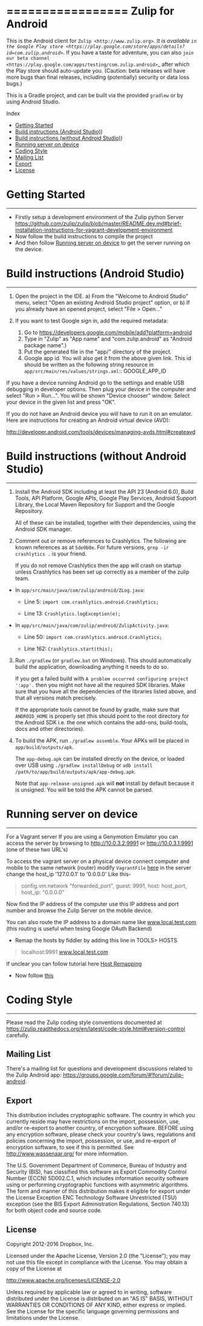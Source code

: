 

=================
Zulip for Android
=================

This is the Android client for `Zulip <http://www.zulip.org>`_.  It is
available `in the Google Play store
<https://play.google.com/store/apps/details?id=com.zulip.android>`_.
If you have a taste for adventure, you can also `join our beta channel
<https://play.google.com/apps/testing/com.zulip.android>`_ after which
the Play store should auto-update you. (Caution: beta releases will
have more bugs than final releases, including (potentially) security
or data loss bugs.)

This is a Gradle project, and can be built via the provided ``gradlew``
or by using Android Studio.

Index

* [Getting Started](#getting-started)
* [Build instructions (Android Studio)](#build-instructions-android-studio))
* [Build instructions (without Android Studio)](#build-instructions-without-android-studio))
* [Running server on device](#browsing-server-on-device)
* [Coding Style](#coding-style)
* [Mailing List](#mailing-list)
* [Export](#export)
* [License](#license)

# Getting Started
-----------------------------------

 - Firstly setup a development environment of the Zulip python Server 
   https://github.com/zulip/zulip/blob/master/README.dev.md#brief-installation-instructions-for-vagrant-development-environment
 - Now follow the build instructions to compile the project
 - And then follow [Running server on device](#browsing-server-on-device) to get the server running on the device.

# Build instructions (Android Studio)
-----------------------------------

1. Open the project in the IDE.
    a) From the "Welcome to Android Studio" menu, select "Open an
       existing Android Studio project" option, or
    b) If you already have an opened project, select "File > Open..."

2. If you want to test Google sign in, add the required metadata:
    1. Go to https://developers.google.com/mobile/add?platform=android
    2. Type in "Zulip" as "App name" and "com.zulip.android" as
       "Android package name".)
    3. Put the generated file in the "app/" directory of the project.
    4. Google app id. You will also get it from the above given link.
       This id should be written as the following string resource in
       ``app/src/main/res/values/strings.xml``::
            <string name="google_app_id">GOOGLE_APP_ID</string>

If you have a device running Android go to the settings and enable USB
debugging in developer options. Then plug your device in the computer
and select "Run > Run...".  You will be shown "Device chooser" window.
Select your device in the given list and press "OK".

If you do not have an Android device you will have to run it on an
emulator. Here are instructions for creating an Android virtual device
(AVD):

http://developer.android.com/tools/devices/managing-avds.html#createavd

# Build instructions (without Android Studio)
-------------------------------------------

1. Install the Android SDK including at least the API 23 (Android 6.0),
   Build Tools, API Platform, Google APIs, Google Play Services,
   Android Support Library, the Local Maven Repository for Support and
   the Google Repository.

   All of these can be installed, together with their dependencies,
   using the Android SDK manager.

2. Comment out or remove references to Crashlytics. The following are
   known references as at ``5de0b0e``. For future versions,
   ``grep -ir crashlytics .`` is your friend.

   If you do not remove Crashlytics then the app will crash on startup
   unless Crashlytics has been set up correctly as a member of the zulip
   team.

* In ``app/src/main/java/com/zulip/android/ZLog.java``:

  * Line 5: ``import com.crashlytics.android.Crashlytics;``

  * Line 13: ``Crashlytics.logException(e);``

* In ``app/src/main/java/com/zulip/android/ZulipActivity.java``:

  * Line 50: ``import com.crashlytics.android.Crashlytics;``

  * Line 162: ``Crashlytics.start(this);``

3. Run ``./gradlew`` (or ``gradlew.bat`` on Windows). This should
   automatically build the application, downloading anything it
   needs to do so.

   If you get a failed build with
   ``A problem occurred configuring project ':app'.`` then you might
   not have all the required SDK libraries. Make sure that you have
   all the dependencies of the libraries listed above, and that all
   versions match precisely.

   If the appropriate tools cannot be found by gradle, make sure that
   ``ANDROID_HOME`` is properly set (this should point to the root
   directory for the Android SDK i.e. the one which contains the add-ons,
   build-tools, docs and other directories).

4. To build the APK, run ``./gradlew assemble``. Your APKs will be
   placed in ``app/build/outputs/apk``.

   The ``app-debug.apk`` can be installed directly on the device, or
   loaded over USB using ``./gradlew installDebug`` or
   ``adb install /path/to/app/build/outputs/apk/app-debug.apk``.

   Note that ``app-release-unsigned.apk`` will **not** install by
   default because it is unsigned. You will be told the APK cannot be
   parsed.

# Running server on device
-------------------------
For a Vagrant server
If you are using a Genymotion Emulator you can access the server by browsing to http://10.0.3.2:9991 or http://10.0.3.1:9991 (one of these two URL's)

To access the vagrant server on a physical device connect computer and mobile to the same network (router) modify `VagrantFile` [here](https://github.com/zulip/zulip/blob/1c40df9363b70af0e275c44a03f9627808852616/Vagrantfile#L37) in the server change the host_ip '127.0.0.1' to '0.0.0.0' Like this-
 > config.vm.network "forwarded_port", guest: 9991, host: host_port, host_ip: "0.0.0.0"
 
Now find the IP address of the computer use this IP address and port number and browse the Zulip Server on the mobile device.


You can also route the IP address to a domain name like www.local.test.com (this routing is useful when tesing Google OAuth Backend) 
 - Remap the hosts by fiddler by adding this line in TOOLS> HOSTS
 > localhost:9991 www.local.test.com

If unclear you can follow tutorial here [Host Remapping](http://docs.telerik.com/fiddler/KnowledgeBase/HOSTS) 
 - Now follow [this](http://docs.telerik.com/fiddler/Configure-Fiddler/Tasks/ConfigureForAndroid)


# Coding Style
------------

Please read the Zulip coding style conventions documented at
https://zulip.readthedocs.org/en/latest/code-style.html#version-control
carefully.

Mailing List
------------

There's a mailing list for questions and development discussions
related to the Zulip Android app:
https://groups.google.com/forum/#!forum/zulip-android.

Export
------
This distribution includes cryptographic software. The country in
which you currently reside may have restrictions on the import,
possession, use, and/or re-export to another country, of encryption
software. BEFORE using any encryption software, please check your
country's laws, regulations and policies concerning the import,
possession, or use, and re-export of encryption software, to see if
this is permitted. See http://www.wassenaar.org/ for more information.

The U.S. Government Department of Commerce, Bureau of Industry and
Security (BIS), has classified this software as Export Commodity
Control Number (ECCN) 5D002.C.1, which includes information security
software using or performing cryptographic functions with asymmetric
algorithms. The form and manner of this distribution makes it
eligible for export under the License Exception ENC Technology
Software Unrestricted (TSU) exception (see the BIS Export
Administration Regulations, Section 740.13) for both object code and
source code.

License
-------

Copyright 2012-2016 Dropbox, Inc.

Licensed under the Apache License, Version 2.0 (the "License");
you may not use this file except in compliance with the License.
You may obtain a copy of the License at

   http://www.apache.org/licenses/LICENSE-2.0

Unless required by applicable law or agreed to in writing, software
distributed under the License is distributed on an "AS IS" BASIS,
WITHOUT WARRANTIES OR CONDITIONS OF ANY KIND, either express or implied.
See the License for the specific language governing permissions and
limitations under the License.

